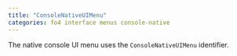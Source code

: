 ```yaml
---
title: "ConsoleNativeUIMenu"
categories: fo4 interface menus console-native
---
```


The native console UI menu uses the `ConsoleNativeUIMenu` identifier.
